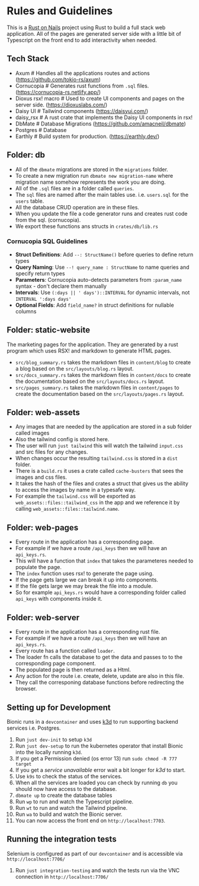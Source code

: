 # Rules and Guidelines

This is a [Rust on Nails](https://rust-on-nails.com/) project using Rust to build a full stack web application.
All of the pages are generated server side with a little bit of Typescript on the front end to add interactivity when needed.

## Tech Stack

- Axum              # Handles all the applications routes and actions (https://github.com/tokio-rs/axum)
- Cornucopia        # Generates rust functions from `.sql` files. (https://cornucopia-rs.netlify.app/)
- Dioxus rsx! macro # Used to create UI components and pages on the server side. (https://dioxuslabs.com/)
- Daisy UI          # Tailwind components (https://daisyui.com/)
- daisy_rsx         # A rust crate that implements the Daisy UI components in rsx!
- DbMate            # Database Migrations (https://github.com/amacneil/dbmate)
- Postgres          # Database
- Earthly           # Build system for production. (https://earthly.dev/)

## Folder: db

- All of the `dbmate` migrations are stored in the `migrations` folder.
- To create a new migration run `dbmate new migration-name` where migration name somehow represents the work you are doing.
- All of the `.sql` files are in a folder called `queries`.
- The `sql` files are named after the main tables use. i.e. `users.sql` for the `users` table.
- All the database CRUD operation are in these files.
- When you update the file a code generator runs and creates rust code from the sql. (cornucopia).
- We export these functions ans structs in `crates/db/lib.rs`

### Cornucopia SQL Guidelines

- **Struct Definitions**: Add `--: StructName()` before queries to define return types
- **Query Naming**: Use `--! query_name : StructName` to name queries and specify return types
- **Parameters**: Cornucopia auto-detects parameters from `:param_name` syntax - don't declare them manually
- **Intervals**: Use `(:days || ' days')::INTERVAL` for dynamic intervals, not `INTERVAL ':days days'`
- **Optional Fields**: Add `field_name?` in struct definitions for nullable columns

## Folder: static-website

The marketing pages for the application. They are generated by a rust program which uses RSX! and markdown to generate HTML pages.

- `src/blog_summary.rs` takes the markdown files in `content/blog` to create a blog based on the `src/layouts/blog.rs` layout.
- `src/docs_summary.rs` takes the markdown files in `content/docs` to create the documentation based on the `src/layouts/docs.rs` layout.
- `src/pages_summary.rs` takes the markdown files in `content/pages` to create the documentation based on the `src/layouts/pages.rs` layout.

## Folder: web-assets

- Any images that are needed by the application are stored in a sub folder called images
- Also the tailwind config is stored here.
- The user will run `just tailwind` this will watch the tailwind `input.css` and src files for any changes. 
- When changes occur the resulting `tailwind.css` is stored in a `dist` folder.
- There is a `build.rs` it uses a crate called `cache-busters` that sees the images and css files. 
- It takes the hash of the files and crates a struct that gives us the ability to access the images by name in a typesafe way.
- For example the `tailwind.css` will be exported as `web_assets::files::tailwind_css` in the app and we reference it by calling `web_assets::files::tailwind.name`.

## Folder: web-pages

- Every route in the application has a corresponding page. 
- For example if we have a route `/api_keys` then we will have an `api_keys.rs`.
- This will have a function that `index` that takes the parameteres needed to populate the page.
- The `index` function uses rsx! to generate the page using.
- If the page gets large we can break it up into components.
- If the file gets large we may break the file into a module.
- So for example `api_keys.rs` would have a corresponding folder called `api_keys` with components inside it.

## Folder: web-server

- Every route in the application has a corresponding rust file.
- For example if we have a route `/api_keys` then we will have an `api_keys.rs`.
- Every route has a function called `loader`.
- The loader fn calls the database to get the data and passes to to the corresponding page component.
- The populated page is then returned as a Html<String>.
- Any action for the route i.e. create, delete, update are also in this file. 
- They call the corresponing database functions before redirecting the browser.

## Setting up for Development

Bionic runs in a `devcontainer` and uses [k3d](https://k3d.io/stable/) to run supporting backend services i.e. Postgres.

1. Run `just dev-init` to setup `k3d`
1. Run `just dev-setup` to run the kubernetes operator that install Bionic into the locally running `k3d`.
1. If you get a Permission denied (os error 13) run `sudo chmod -R 777 target`
1. If you get a *service unavailable* error wait a bit longer for *k3d* to start.
1. Use `k9s` to check the status of the services.
1. When all the services are loaded you can check by running `db` you should now have access to the database.
1. `dbmate up` to create the database tables
1. Run `wp` to run and watch the Typescript pipeline.
1. Run `wt` to run and watch the Tailwind pipeline.
1. Run `wa` to build and watch the Bionic server.
1. You can now access the front end on `http://localhost:7703`.

## Running the integration tests

Selenium is configured as part of our `devcontainer` and is accessible via `http://localhost:7706/`

1. Run `just integration-testing` and watch the tests run via the VNC connection in `http://localhost:7706/`